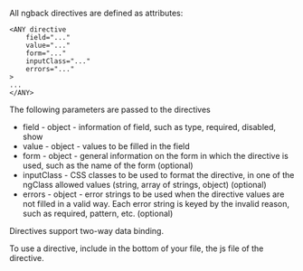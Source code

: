 All ngback directives are defined as attributes:

    <ANY directive
        field="..."
        value="..."
        form="..."
        inputClass="..."
        errors="..."
    > 
    ... 
    </ANY>

The following parameters are passed to the directives

* field - object - information of field, such as type, required, disabled, show
* value - object - values to be filled in the field
* form - object - general information on the form in which the directive is used, such as the name of the form (optional)
* inputClass - CSS classes to be used to format the directive, in one of the ngClass allowed values (string, array of strings, object) (optional)
* errors - object - error strings to be used when the directive values are not filled in a valid way. Each error string is keyed by the invalid reason, such as required, pattern, etc. (optional)

Directives support two-way data binding.

To use a directive, include in the bottom of your file, the js file of the directive. 

